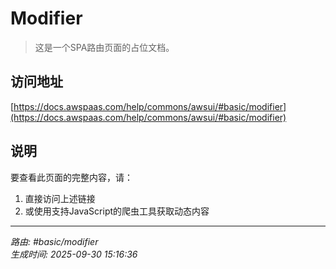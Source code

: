 # Modifier

> 这是一个SPA路由页面的占位文档。

## 访问地址

[https://docs.awspaas.com/help/commons/awsui/#basic/modifier](https://docs.awspaas.com/help/commons/awsui/#basic/modifier)

## 说明

要查看此页面的完整内容，请：

1. 直接访问上述链接
2. 或使用支持JavaScript的爬虫工具获取动态内容

---

*路由: #basic/modifier*  
*生成时间: 2025-09-30 15:16:36*
